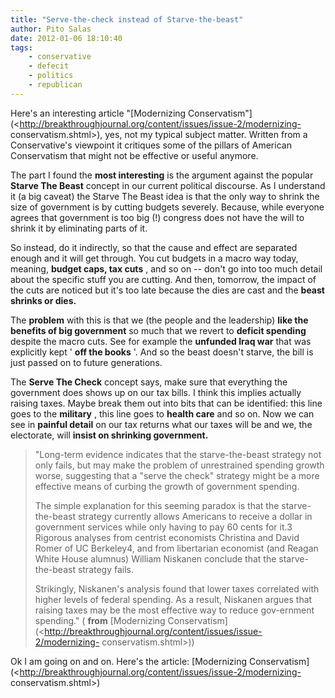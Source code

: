 ```yaml
---
title: "Serve-the-check instead of Starve-the-beast"
author: Pito Salas
date: 2012-01-06 18:10:40
tags:
    - conservative
    - defecit
    - politics
    - republican
---
```



Here's an interesting article "[Modernizing
Conservatism"](<http://breakthroughjournal.org/content/issues/issue-2/modernizing-
conservatism.shtml>), yes, not my typical subject matter. Written from a
Conservative's viewpoint it critiques some of the pillars of American
Conservatism that might not be effective or useful anymore.

The part I found the **most interesting** is the argument against the popular
**Starve The Beast** concept in our current political discourse. As I
understand it (a big caveat) the Starve The Beast idea is that the only way to
shrink the size of government is by cutting budgets severely. Because, while
everyone agrees that government is too big (!) congress does not have the will
to shrink it by eliminating parts of it.

So instead, do it indirectly, so that the cause and effect are separated
enough and it will get through. You cut budgets in a macro way today, meaning,
**budget caps, tax cuts** , and so on -- don't go into too much detail about
the specific stuff you are cutting. And then, tomorrow, the impact of the cuts
are noticed but it's too late because the dies are cast and the **beast
shrinks or dies.**

The **problem** with this is that we (the people and the leadership) **like
the benefits of big government** so much that we revert to **deficit
spending** despite the macro cuts. See for example the **unfunded Iraq war**
that was explicitly kept ' **off the books** '. And so the beast doesn't
starve, the bill is just passed on to future generations.

The **Serve The Check** concept says, make sure that everything the government
does shows up on our tax bills. I think this implies actually raising taxes.
Maybe break them out into bits that can be identified: this line goes to the
**military** , this line goes to **health care** and so on. Now we can see in
**painful detail** on our tax returns what our taxes will be and we, the
electorate, will **insist on shrinking government.**

> "Long-term evidence indicates that the starve-the-beast strategy not only
> fails, but may make the problem of unrestrained spending growth worse,
> suggesting that a "serve the check" strategy might be a more effective means
> of curbing the growth of government spending.
>
> The simple explanation for this seeming paradox is that the starve-the-beast
> strategy currently allows Americans to receive a dollar in government
> services while only having to pay 60 cents for it.3 Rigorous analyses from
> centrist economists Christina and David Romer of UC Berkeley4, and from
> libertarian economist (and Reagan White House alumnus) William Niskanen
> conclude that the starve-the-beast strategy fails.
>
> Strikingly, Niskanen's analysis found that lower taxes correlated with
> higher levels of federal spending. As a result, Niskanen argues that raising
> taxes may be the most effective way to reduce gov-ernment spending." (
> **from** [Modernizing
> Conservatism](<http://breakthroughjournal.org/content/issues/issue-2/modernizing-
> conservatism.shtml>))

Ok I am going on and on. Here's the article: [Modernizing
Conservatism](<http://breakthroughjournal.org/content/issues/issue-2/modernizing-
conservatism.shtml>)


